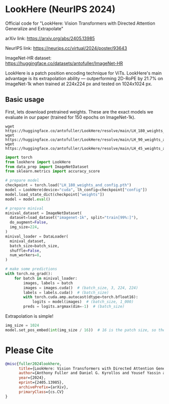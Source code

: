 # LookHere (NeurIPS 2024)
Official code for "LookHere: Vision Transformers with Directed Attention Generalize and Extrapolate"

arXiv link: https://arxiv.org/abs/2405.13985

NeurIPS link: https://neurips.cc/virtual/2024/poster/93643

ImageNet-HR dataset: https://huggingface.co/datasets/antofuller/ImageNet-HR


LookHere is a patch position encoding technique for ViTs. LookHere's main advantage is its extrapolation ability — outperforming 2D-RoPE by 21.7% on ImageNet-1k when trained at 224x224 px and tested on 1024x1024 px.

## Basic usage

First, lets download pretrained weights. These are the exact models we evaluate in our paper (trained for 150 epochs on ImageNet-1k). 
```cli
wget https://huggingface.co/antofuller/LookHere/resolve/main/LH_180_weights_and_config.pth
wget https://huggingface.co/antofuller/LookHere/resolve/main/LH_90_weights_and_config.pth
wget https://huggingface.co/antofuller/LookHere/resolve/main/LH_45_weights_and_config.pth
```

```python
import torch
from lookhere import LookHere
from data_prep import ImageNetDataset
from sklearn.metrics import accuracy_score

# prepare model
checkpoint = torch.load("LH_180_weights_and_config.pth")
model = LookHere(device="cuda", lh_config=checkpoint["config"])
model.load_state_dict(checkpoint["weights"])
model = model.eval()

# prepare minival
minival_dataset = ImageNetDataset(
  dataset=load_dataset("imagenet-1k", split="train[99%:]"),
  do_augment=False,
  img_size=224,
)
minival_loader = DataLoader(
  minival_dataset,
  batch_size=batch_size,
  shuffle=False,
  num_workers=8,
)

# make some predictions
with torch.no_grad():
    for batch in minival_loader:
        images, labels = batch
        images = images.cuda()  # (batch_size, 3, 224, 224)
        labels = labels.cuda()  # (batch_size)
        with torch.cuda.amp.autocast(dtype=torch.bfloat16):
            logits = model(images)  # (batch_size, 1_000)
        preds = logits.argmax(dim=-1)  # (batch_size)
```

Extrapolation is simple!

```python
img_size = 1024
model.set_pos_embed(int(img_size / 16))  # 16 is the patch size, so the grid size is (img_size/patch_size, img_size/patch_size)
```

# Please Cite
```bib
@misc{fuller2024lookhere,
      title={LookHere: Vision Transformers with Directed Attention Generalize and Extrapolate}, 
      author={Anthony Fuller and Daniel G. Kyrollos and Yousef Yassin and James R. Green},
      year={2024},
      eprint={2405.13985},
      archivePrefix={arXiv},
      primaryClass={cs.CV}
}
